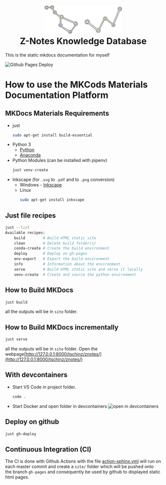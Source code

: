 <h1 align="center">
  <br>
  <img src="./docs/img/logo.svg" alt="Z-Notes Logo" width="250">
  <br>
  Z-Notes Knowledge Database
  <br>
</h1>

This is the static mkdocs documentation for myself

![Github Pages Deploy](https://github.com/tschinz/znotes/actions/workflows/action-mkdocs.yml/badge.svg)

# How to use the MKCods Materials Documentation Platform
## MKDocs Materials Requirements

* just
    ``` bash
    sudo apt-get install build-essential
    ```
* Python 3
   * [Python](https://www.python.org/downloads/)
   * [Anaconda](https://www.anaconda.com/distribution/)
* Python Modules (can be installed with pipenv)
  ``` bash
  just venv-create
  ```
* Inkscape (for `.svg` to `.pdf` and to `.png` conversion)
   * Windows - [Inkscape](https://inkscape.org/release/)
   * Linux
     ``` bash
     sudo apt-get install inkscape
     ```

## Just file recipes

```bash
just --list
Available recipes:
    build        # Build HTML static site
    clean        # Delete build folder(s)
    conda-create # Create the build environment
    deploy       # Deploy on gh-pages
    env-export   # Export the build environment
    info         # Information about the environment
    serve        # Build HTML static site and serve it locally
    venv-create  # Create and source the python environment
```

## How to Build MKDocs

```bash
just build
```

all the outputs will be in `site` folder.

## How to Build MKDocs incrementally

```bash
just serve
```

all the outputs will be in `site` folder. Open the webpage[http://127.0.0.1:8000/tschinz/znotes/](http://127.0.0.1:8000/tschinz/znotes/)


## With devcontainers

* Start VS Code in project folder.
  ```bash
  code .
  ```
* Start Docker and open folder in devcontainers
  ![open in devcontainers](./docs/img/start_in_devcontainers.png)

## Deploy on github

```bash
just gh-deploy
```

## Continuous Integration (CI)
The CI is done with Github Actions with the file [action-sphinx.yml](./.github/workflows/action-mkdocs.yml) will run on each master commit and create a `site/` folder which will be pushed onto the branch `gh-pages` and consequently be used by github to displayed static html pages.
